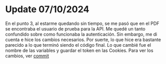 # Update 07/10/2024

En el punto 3, al estarme quedando sin tiempo, se me pasó que en el PDF se encontraba el usuario de prueba para la API. Me quedé un tanto confundido sobre como funcionaba la autenticación. Sin embargo, me di cuenta e hice los cambios necesarios. Por suerte, lo que hice era bastante parecido a lo que terminó siendo el código final. Lo que cambié fue el nombre de las variables y guardar el token en las Cookies. Para ver los cambios, ver [commit](https://github.com/AlejoBonadeo/amalgama-frontend-challenge/commit/4c44119ad1a888708641185d273b80055f7a04a8)
